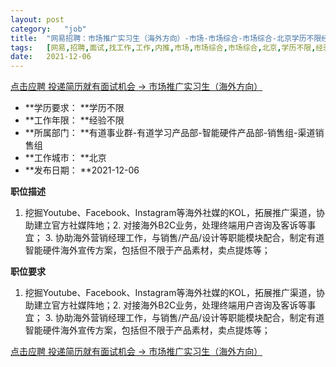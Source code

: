 ```yaml
---
layout:	post
category:	"job"
title:	"网易招聘：市场推广实习生（海外方向）-市场-市场综合-市场综合-北京学历不限经验不限"
tags:	[网易,招聘,面试,找工作,工作,内推,市场,市场综合,市场综合,北京,学历不限,经验不限]
date:	2021-12-06
---
```


[点击应聘 投递简历就有面试机会 ->  市场推广实习生（海外方向）](http://mobile.bole.netease.com/bole/boleDetail?id=35543&employeeId=346f03c3cda5f04c&key=all)



- **学历要求： **学历不限
- **工作年限： **经验不限
- **所属部门： **有道事业群-有道学习产品部-智能硬件产品部-销售组-渠道销售组
- **工作城市： **北京
- **发布日期： **2021-12-06



**职位描述**

1. 挖掘Youtube、Facebook、Instagram等海外社媒的KOL，拓展推广渠道，协助建立官方社媒阵地；2. 对接海外B2C业务，处理终端用户咨询及客诉等事宜； 3. 协助海外营销经理工作，与销售/产品/设计等职能模块配合，制定有道智能硬件海外宣传方案，包括但不限于产品素材，卖点提炼等；



**职位要求**

1. 挖掘Youtube、Facebook、Instagram等海外社媒的KOL，拓展推广渠道，协助建立官方社媒阵地；2. 对接海外B2C业务，处理终端用户咨询及客诉等事宜； 3. 协助海外营销经理工作，与销售/产品/设计等职能模块配合，制定有道智能硬件海外宣传方案，包括但不限于产品素材，卖点提炼等；



[点击应聘 投递简历就有面试机会 ->  市场推广实习生（海外方向）](http://mobile.bole.netease.com/bole/boleDetail?id=35543&employeeId=346f03c3cda5f04c&key=all)